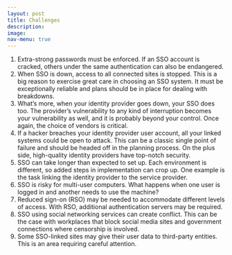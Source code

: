 ```yaml
---
layout: post
title: Challenges
description: 
image: 
nav-menu: true
---
```


1. Extra-strong passwords must be enforced. If an SSO account is cracked, others under the same authentication can also be endangered.
2. When SSO is down, access to all connected sites is stopped. This is a big reason to exercise great care in choosing an SSO system. It must be exceptionally reliable and plans should be in place for dealing with breakdowns.
3. What’s more, when your identity provider goes down, your SSO does too. The provider’s vulnerability to any kind of interruption becomes your vulnerability as well, and it is probably beyond your control. Once again, the choice of vendors is critical.
4. If a hacker breaches your identity provider user account, all your linked systems could be open to attack. This can be a classic single point of failure and should be headed off in the planning process. On the plus side, high-quality identity providers have top-notch security.
5. SSO can take longer than expected to set up. Each environment is different, so added steps in implementation can crop up. One example is the task linking the identity provider to the service provider.
6. SSO is risky for multi-user computers. What happens when one user is logged in and another needs to use the machine?
7. Reduced sign-on (RSO) may be needed to accommodate different levels of access. With RSO, additional authentication servers may be required. 
8. SSO using social networking services can create conflict. This can be the case with workplaces that block social media sites and government connections where censorship is involved. 
9. Some SSO-linked sites may give their user data to third-party entities. This is an area requiring careful attention.
